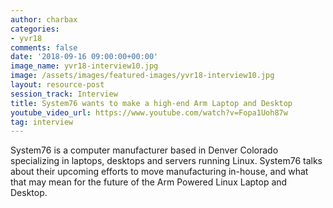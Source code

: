 ```yaml
---
author: charbax
categories:
- yvr18
comments: false
date: '2018-09-16 09:00:00+00:00'
image_name: yvr18-interview10.jpg
image: /assets/images/featured-images/yvr18-interview10.jpg
layout: resource-post
session_track: Interview
title: System76 wants to make a high-end Arm Laptop and Desktop
youtube_video_url: https://www.youtube.com/watch?v=Fopa1Uoh87w
tag: interview
---
```

System76 is a computer manufacturer based in Denver Colorado specializing in laptops, desktops and servers running Linux. System76 talks about their upcoming efforts to move manufacturing in-house, and what that may mean for the future of the Arm Powered Linux Laptop and Desktop.
